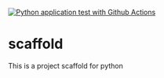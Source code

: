 [![Python application test with Github Actions](https://github.com/Jadenmachado/scaffold/actions/workflows/main.yml/badge.svg)](https://github.com/Jadenmachado/scaffold/actions/workflows/main.yml)

# scaffold
This is a project scaffold for python
